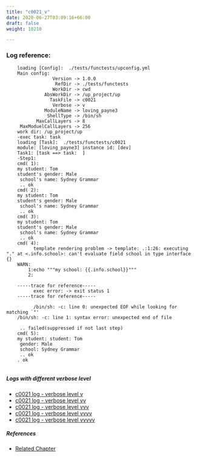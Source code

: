 ```yaml
---
title: "c0021_v"
date: 2020-06-27T03:09:16+66:00
draft: false
weight: 10210

---
```


### Log reference: <no value>

```
    loading [Config]:  ./tests/functests/upconfig.yml
    Main config:
                 Version -> 1.0.0
                  RefDir -> ./tests/functests
                 WorkDir -> cwd
              AbsWorkDir -> /up_project/up
                TaskFile -> c0021
                 Verbose -> v
              ModuleName -> loving_payne3
               ShellType -> /bin/sh
           MaxCallLayers -> 8
     MaxModuelCallLayers -> 256
    work dir: /up_project/up
    -exec task: task
    loading [Task]:  ./tests/functests/c0021
    module: [loving_payne3] instance id: [dev]
    Task1: [task ==> task:  ]
    -Step1:
    cmd( 1):
    my student: Tom
    student's gender: Male
     school's name: Sydney Grammar
     .. ok
    cmd( 2):
    my student: Tom
    student's gender: Male
     school's name: Sydney Grammar
     .. ok
    cmd( 3):
    my student: Tom
    student's gender: Male
     school's name: Sydney Grammar
     .. ok
    cmd( 4):
          template rendering problem -> template: .:1:26: executing "." at <.info.school>: can't evaluate field school in type interface {}
    WARN:
        1:echo """my school: {{.info.school}}"""
        2:
    
    -----trace for reference-----
          exec error: -> exit status 1
    -----trace for reference-----
    
          /bin/sh: -c: line 0: unexpected EOF while looking for matching `"'
    /bin/sh: -c: line 1: syntax error: unexpected end of file
    
     .. failed(suppressed if not last step)
    cmd( 5):
    my student: student: Tom
     gender: Male
     school: Sydney Grammar
     .. ok
    . ok
    
```

##### Logs with different verbose level
* [c0021 log - verbose level v](../../logs/c0021_v)
* [c0021 log - verbose level vv](../../logs/c0021_vv)
* [c0021 log - verbose level vvv](../../logs/c0021_vvv)
* [c0021 log - verbose level vvvv](../../logs/c0021_vvvv)
* [c0021 log - verbose level vvvvv](../../logs/c0021_vvvvv)

##### References
* [Related Chapter](../../vars/c0021)
